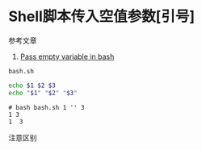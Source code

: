 # Shell脚本传入空值参数[引号]

参考文章

1. [Pass empty variable in bash](https://stackoverflow.com/questions/19376648/pass-empty-variable-in-bash)

`bash.sh`

```bash
echo $1 $2 $3
echo "$1" "$2" "$3"
```

```console
# bash bash.sh 1 '' 3
1 3
1  3
```

注意区别
